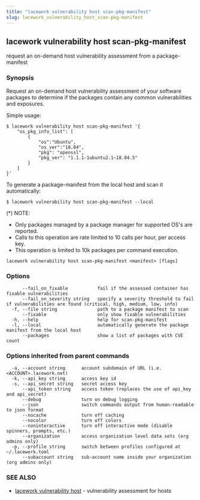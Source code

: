 ```yaml
---
title: "lacework vulnerability host scan-pkg-manifest"
slug: lacework_vulnerability_host_scan-pkg-manifest
---
```

## lacework vulnerability host scan-pkg-manifest

request an on-demand host vulnerability assessment from a package-manifest

### Synopsis

Request an on-demand host vulnerability assessment of your software packages to
determine if the packages contain any common vulnerabilities and exposures.

Simple usage:

    $ lacework vulnerability host scan-pkg-manifest '{
        "os_pkg_info_list": [
            {
                "os":"Ubuntu",
                "os_ver":"18.04",
                "pkg": "openssl",
                "pkg_ver": "1.1.1-1ubuntu2.1~18.04.5"
            }
        ]
    }'

To generate a package-manifest from the local host and scan it automatically:

    $ lacework vulnerability host scan-pkg-manifest --local

(*) NOTE:
 - Only packages managed by a package manager for supported OS's are reported.
 - Calls to this operation are rate limited to 10 calls per hour, per access key.
 - This operation is limited to 10k packages per command execution.

```
lacework vulnerability host scan-pkg-manifest <manifest> [flags]
```

### Options

```
      --fail_on_fixable           fail if the assessed container has fixable vulnerabilities
      --fail_on_severity string   specify a severity threshold to fail if vulnerabilities are found (critical, high, medium, low, info)
  -f, --file string               path to a package manifest to scan
      --fixable                   only show fixable vulnerabilities
  -h, --help                      help for scan-pkg-manifest
  -l, --local                     automatically generate the package manifest from the local host
      --packages                  show a list of packages with CVE count
```

### Options inherited from parent commands

```
  -a, --account string      account subdomain of URL (i.e. <ACCOUNT>.lacework.net)
  -k, --api_key string      access key id
  -s, --api_secret string   secret access key
      --api_token string    access token (replaces the use of api_key and api_secret)
      --debug               turn on debug logging
      --json                switch commands output from human-readable to json format
      --nocache             turn off caching
      --nocolor             turn off colors
      --noninteractive      turn off interactive mode (disable spinners, prompts, etc.)
      --organization        access organization level data sets (org admins only)
  -p, --profile string      switch between profiles configured at ~/.lacework.toml
      --subaccount string   sub-account name inside your organization (org admins only)
```

### SEE ALSO

* [lacework vulnerability host](lacework_vulnerability_host.md)	 - vulnerability assessment for hosts

